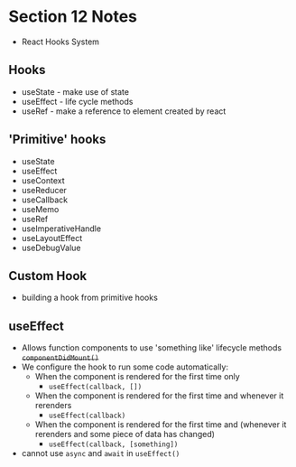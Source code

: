 # Section 12 Notes
- React Hooks System

## Hooks
- useState - make use of state
- useEffect - life cycle methods
- useRef - make a reference to element created by react

## 'Primitive' hooks
- useState
- useEffect
- useContext
- useReducer
- useCallback
- useMemo
- useRef
- useImperativeHandle
- useLayoutEffect
- useDebugValue

## Custom Hook
- building a hook from primitive hooks

 ## useEffect
 - Allows function components to use 'something like' lifecycle methods <s>`componentDidMount()`</s>
 - We configure the hook to run some code automatically:
    - When the component is rendered for the first time only
        - `useEffect(callback, [])`
    - When the component is rendered for the first time and whenever it rerenders
        - `useEffect(callback)`
    - When the component is rendered for the first time and (whenever it rerenders and some piece of data has changed)
        - `useEffect(callback, [something])`
- cannot use `async` and `await` in `useEffect()`   
 

